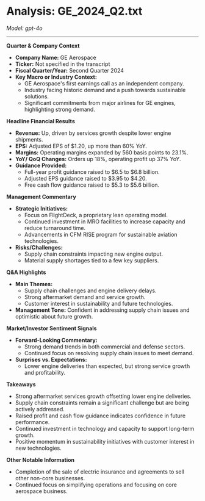 # Analysis: GE_2024_Q2.txt

*Model: gpt-4o*

---

**Quarter & Company Context**
- **Company Name:** GE Aerospace
- **Ticker:** Not specified in the transcript
- **Fiscal Quarter/Year:** Second Quarter 2024
- **Key Macro or Industry Context:**
  - GE Aerospace's first earnings call as an independent company.
  - Industry facing historic demand and a push towards sustainable solutions.
  - Significant commitments from major airlines for GE engines, highlighting strong demand.

**Headline Financial Results**
- **Revenue:** Up, driven by services growth despite lower engine shipments.
- **EPS:** Adjusted EPS of $1.20, up more than 60% YoY.
- **Margins:** Operating margins expanded by 560 basis points to 23.1%.
- **YoY/ QoQ Changes:** Orders up 18%, operating profit up 37% YoY.
- **Guidance Provided:**
  - Full-year profit guidance raised to $6.5 to $6.8 billion.
  - Adjusted EPS guidance raised to $3.95 to $4.20.
  - Free cash flow guidance raised to $5.3 to $5.6 billion.

**Management Commentary**
- **Strategic Initiatives:**
  - Focus on FlightDeck, a proprietary lean operating model.
  - Continued investment in MRO facilities to increase capacity and reduce turnaround time.
  - Advancements in CFM RISE program for sustainable aviation technologies.
- **Risks/Challenges:**
  - Supply chain constraints impacting new engine output.
  - Material supply shortages tied to a few key suppliers.

**Q&A Highlights**
- **Main Themes:**
  - Supply chain challenges and engine delivery delays.
  - Strong aftermarket demand and service growth.
  - Customer interest in sustainability and future technologies.
- **Management Tone:** Confident in addressing supply chain issues and optimistic about future growth.

**Market/Investor Sentiment Signals**
- **Forward-Looking Commentary:**
  - Strong demand trends in both commercial and defense sectors.
  - Continued focus on resolving supply chain issues to meet demand.
- **Surprises vs. Expectations:**
  - Lower engine deliveries than expected, but strong service growth and profitability.

**Takeaways**
- Strong aftermarket services growth offsetting lower engine deliveries.
- Supply chain constraints remain a significant challenge but are being actively addressed.
- Raised profit and cash flow guidance indicates confidence in future performance.
- Continued investment in technology and capacity to support long-term growth.
- Positive momentum in sustainability initiatives with customer interest in new technologies.

**Other Notable Information**
- Completion of the sale of electric insurance and agreements to sell other non-core businesses.
- Continued focus on simplifying operations and focusing on core aerospace business.